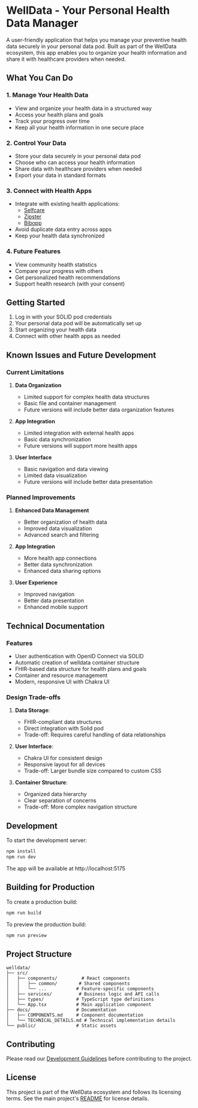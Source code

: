 # WellData - Your Personal Health Data Manager

A user-friendly application that helps you manage your preventive health data securely in your personal data pod. Built as part of the WellData ecosystem, this app enables you to organize your health information and share it with healthcare providers when needed.

## What You Can Do

### 1. Manage Your Health Data
- View and organize your health data in a structured way
- Access your health plans and goals
- Track your progress over time
- Keep all your health information in one secure place

### 2. Control Your Data
- Store your data securely in your personal data pod
- Choose who can access your health information
- Share data with healthcare providers when needed
- Export your data in standard formats

### 3. Connect with Health Apps
- Integrate with existing health applications:
  - [Selfcare](https://selfcare4me.com/)
  - [Zipster](https://www.zipster.care/)
  - [Bibopp](https://bibopp.be/)
- Avoid duplicate data entry across apps
- Keep your health data synchronized

### 4. Future Features
- View community health statistics
- Compare your progress with others
- Get personalized health recommendations
- Support health research (with your consent)

## Getting Started

1. Log in with your SOLID pod credentials
2. Your personal data pod will be automatically set up
3. Start organizing your health data
4. Connect with other health apps as needed

## Known Issues and Future Development

### Current Limitations
1. **Data Organization**
   - Limited support for complex health data structures
   - Basic file and container management
   - Future versions will include better data organization features

2. **App Integration**
   - Limited integration with external health apps
   - Basic data synchronization
   - Future versions will support more health apps

3. **User Interface**
   - Basic navigation and data viewing
   - Limited data visualization
   - Future versions will include better data presentation

### Planned Improvements
1. **Enhanced Data Management**
   - Better organization of health data
   - Improved data visualization
   - Advanced search and filtering

2. **App Integration**
   - More health app connections
   - Better data synchronization
   - Enhanced data sharing options

3. **User Experience**
   - Improved navigation
   - Better data presentation
   - Enhanced mobile support

## Technical Documentation

### Features
- User authentication with OpenID Connect via SOLID
- Automatic creation of welldata container structure
- FHIR-based data structure for health plans and goals
- Container and resource management
- Modern, responsive UI with Chakra UI

### Design Trade-offs

1. **Data Storage**:
   - FHIR-compliant data structures
   - Direct integration with Solid pod
   - Trade-off: Requires careful handling of data relationships

2. **User Interface**:
   - Chakra UI for consistent design
   - Responsive layout for all devices
   - Trade-off: Larger bundle size compared to custom CSS

3. **Container Structure**:
   - Organized data hierarchy
   - Clear separation of concerns
   - Trade-off: More complex navigation structure

## Development

To start the development server:

```bash
npm install
npm run dev
```

The app will be available at http://localhost:5175

## Building for Production

To create a production build:

```bash
npm run build
```

To preview the production build:

```bash
npm run preview
```

## Project Structure

```
welldata/
├── src/
│   ├── components/         # React components
│   │   ├── common/        # Shared components
│   │   └── ...           # Feature-specific components
│   ├── services/          # Business logic and API calls
│   ├── types/            # TypeScript type definitions
│   └── App.tsx           # Main application component
├── docs/                 # Documentation
│   ├── COMPONENTS.md     # Component documentation
│   └── TECHNICAL_DETAILS.md # Technical implementation details
└── public/               # Static assets
```

## Contributing

Please read our [Development Guidelines](docs/development.md) before contributing to the project.

## License

This project is part of the WellData ecosystem and follows its licensing terms. See the main project's [README](../README.md) for license details. 